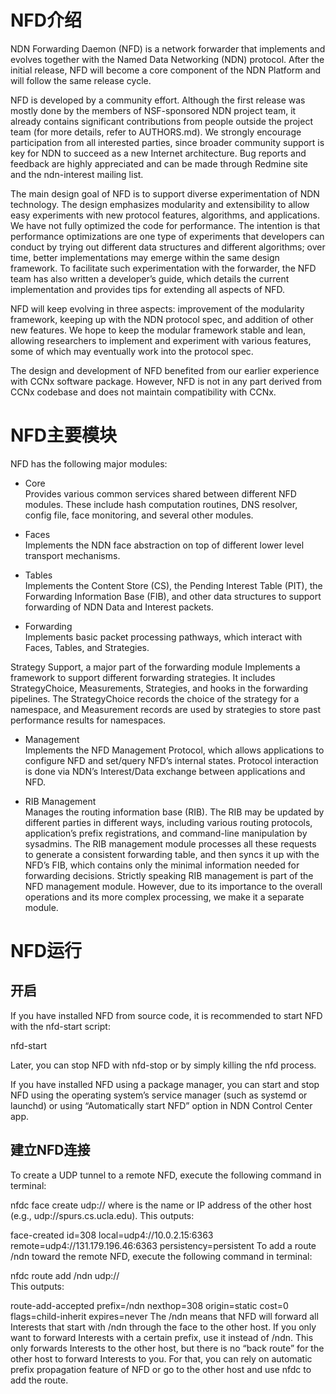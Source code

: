 # NFD介绍

NDN Forwarding Daemon (NFD) is a network forwarder that implements and evolves together with the Named Data Networking (NDN) protocol. After the initial release, NFD will become a core component of the NDN Platform and will follow the same release cycle.

NFD is developed by a community effort. Although the first release was mostly done by the members of NSF-sponsored NDN project team, it already contains significant contributions from people outside the project team (for more details, refer to AUTHORS.md). We strongly encourage participation from all interested parties, since broader community support is key for NDN to succeed as a new Internet architecture. Bug reports and feedback are highly appreciated and can be made through Redmine site and the ndn-interest mailing list.

The main design goal of NFD is to support diverse experimentation of NDN technology. The design emphasizes modularity and extensibility to allow easy experiments with new protocol features, algorithms, and applications. We have not fully optimized the code for performance. The intention is that performance optimizations are one type of experiments that developers can conduct by trying out different data structures and different algorithms; over time, better implementations may emerge within the same design framework. To facilitate such experimentation with the forwarder, the NFD team has also written a developer’s guide, which details the current implementation and provides tips for extending all aspects of NFD.

NFD will keep evolving in three aspects: improvement of the modularity framework, keeping up with the NDN protocol spec, and addition of other new features. We hope to keep the modular framework stable and lean, allowing researchers to implement and experiment with various features, some of which may eventually work into the protocol spec.

The design and development of NFD benefited from our earlier experience with CCNx software package. However, NFD is not in any part derived from CCNx codebase and does not maintain compatibility with CCNx.

# NFD主要模块

NFD has the following major modules:

- Core  
Provides various common services shared between different NFD modules. These include hash computation routines, DNS resolver, config file, face monitoring, and several other modules.

- Faces  
Implements the NDN face abstraction on top of different lower level transport mechanisms.

- Tables  
Implements the Content Store (CS), the Pending Interest Table (PIT), the Forwarding Information Base (FIB), and other data structures to support forwarding of NDN Data and Interest packets.

- Forwarding  
Implements basic packet processing pathways, which interact with Faces, Tables, and Strategies.

Strategy Support, a major part of the forwarding module
Implements a framework to support different forwarding strategies. It includes StrategyChoice, Measurements, Strategies, and hooks in the forwarding pipelines. The StrategyChoice records the choice of the strategy for a namespace, and Measurement records are used by strategies to store past performance results for namespaces.

- Management  
Implements the NFD Management Protocol, which allows applications to configure NFD and set/query NFD’s internal states. Protocol interaction is done via NDN’s Interest/Data exchange between applications and NFD.

- RIB Management  
Manages the routing information base (RIB). The RIB may be updated by different parties in different ways, including various routing protocols, application’s prefix registrations, and command-line manipulation by sysadmins. The RIB management module processes all these requests to generate a consistent forwarding table, and then syncs it up with the NFD’s FIB, which contains only the minimal information needed for forwarding decisions. Strictly speaking RIB management is part of the NFD management module. However, due to its importance to the overall operations and its more complex processing, we make it a separate module.

# NFD运行

## 开启

If you have installed NFD from source code, it is recommended to start NFD with the nfd-start script:

nfd-start

Later, you can stop NFD with nfd-stop or by simply killing the nfd process.

If you have installed NFD using a package manager, you can start and stop NFD using the operating system’s service manager (such as systemd or launchd) or using “Automatically start NFD” option in NDN Control Center app.

## 建立NFD连接

To create a UDP tunnel to a remote NFD, execute the following command in terminal:

nfdc face create udp://<other host>
where <other host> is the name or IP address of the other host (e.g., udp://spurs.cs.ucla.edu). This outputs:

face-created id=308 local=udp4://10.0.2.15:6363 remote=udp4://131.179.196.46:6363 persistency=persistent
To add a route /ndn toward the remote NFD, execute the following command in terminal:

nfdc route add /ndn udp://<other host>  
This outputs:

route-add-accepted prefix=/ndn nexthop=308 origin=static cost=0 flags=child-inherit expires=never
The /ndn means that NFD will forward all Interests that start with /ndn through the face to the other host. If you only want to forward Interests with a certain prefix, use it instead of /ndn. This only forwards Interests to the other host, but there is no “back route” for the other host to forward Interests to you. For that, you can rely on automatic prefix propagation feature of NFD or go to the other host and use nfdc to add the route.
